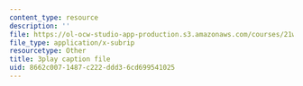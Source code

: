 ```yaml
---
content_type: resource
description: ''
file: https://ol-ocw-studio-app-production.s3.amazonaws.com/courses/21w-763j-transmedia-storytelling-modern-science-fiction-spring-2014/8662c0071487c222ddd36cd699541025_484766.srt
file_type: application/x-subrip
resourcetype: Other
title: 3play caption file
uid: 8662c007-1487-c222-ddd3-6cd699541025
---
```

